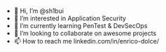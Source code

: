 - 👋 Hi, I’m @sh1bui
- 👀 I’m interested in Application Security
- 🌱 I’m currently learning PenTest & DevSecOps
- 💞️ I’m looking to collaborate on awesome projects
- 📫 How to reach me linkedin.com/in/enrico-dolce/

<!---
sh1bui/sh1bui is a ✨ special ✨ repository because its `README.md` (this file) appears on your GitHub profile.
You can click the Preview link to take a look at your changes.
--->
